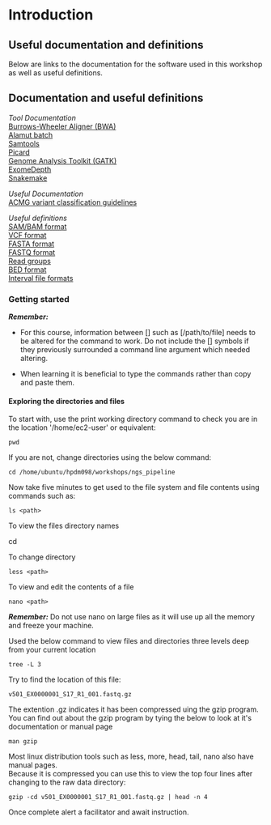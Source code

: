 # Introduction 

## Useful documentation and definitions

Below are links to the documentation for the software used in this workshop as well as useful definitions.  

## Documentation and useful definitions

_Tool Documentation_  
[Burrows-Wheeler Aligner (BWA)](http://bio-bwa.sourceforge.net/bwa.shtml "BWA manual page")  
[Alamut batch](http://www.interactive-biosoftware.com/doc/alamut-batch/Alamut-Batch-1.5.0-User-Manual.pdf "Alamut Batch manual")  
[Samtools](http://www.htslib.org/doc/samtools.html "Samtools manual")  
[Picard](https://broadinstitute.github.io/picard/command-line-overview.html "Picard manual")  
[Genome Analysis Toolkit (GATK)](https://software.broadinstitute.org/gatk/documentation/tooldocs/current/ "GATK doc pages")  
[ExomeDepth](https://academic.oup.com/bib/article/16/3/380/245577 "ExomeDepth paper")  
[Snakemake](http://snakemake.readthedocs.io/en/stable/tutorial/tutorial.html "Snakemake tutorial")  
  
_Useful Documentation_  
[ACMG variant classification guidelines](http://www.acgs.uk.com/media/1092626/uk_practice_guidelines_for_variant_classification_2017.pdf "Variant classifaction guidelines")

_Useful definitions_  
[SAM/BAM format](https://samtools.github.io/hts-specs/SAMv1.pdf "SAM/BAM format")  
[VCF format](https://samtools.github.io/hts-specs/VCFv4.2.pdf "Variant call format")  
[FASTA format](https://zhanglab.ccmb.med.umich.edu/FASTA/ "FASTA format")  
[FASTQ format](https://genome.ucsc.edu/FAQ/FAQformat.html#format1 "FASTQ format")  
[Read groups](http://gatkforums.broadinstitute.org/gatk/discussion/6472/read-groups "Read Groups")  
[BED format](https://genome.ucsc.edu/FAQ/FAQformat.html#format1 "BED format")  
[Interval file formats](http://www.broadinstitute.org/gatk/guide/article?id=1319 "Interval File formats")
 
### Getting started

**_Remember:_**
  * For this course, information between [] such as [/path/to/file] needs to be altered for the command to work. Do not include the [] symbols if they previously surrounded a command line argument which needed altering. 
  
  * When learning it is beneficial to type the commands rather than copy and paste them. 

#### Exploring the directories and files

To start with, use the print working directory command to check you are in the location '/home/ec2-user' or equivalent:

    pwd

If you are not, change directories using the below command:

    cd /home/ubuntu/hpdm098/workshops/ngs_pipeline

Now take five minutes to get used to the file system and file contents using commands such as:  

    ls <path>

To view the files directory names

   cd <path>

To change directory 

    less <path>

To view and edit the contents of a file

    nano <path>

**_Remember:_** Do not use nano on large files as it will use up all the memory and freeze your machine.

Used the below command to view files and directories three levels deep from your current location

	tree -L 3

Try to find the location of this file:

    v501_EX0000001_S17_R1_001.fastq.gz

The extention .gz indicates it has been compressed uing the gzip program.  
You can find out about the gzip program by tying the below to look at it's documentation or manual page

    man gzip

Most linux distribution tools such as less, more, head, tail, nano also have manual pages.  
Because it is compressed you can use this to view the top four lines after changing to the raw data directory:  

    gzip -cd v501_EX0000001_S17_R1_001.fastq.gz | head -n 4

Once complete alert a facilitator and await instruction.
